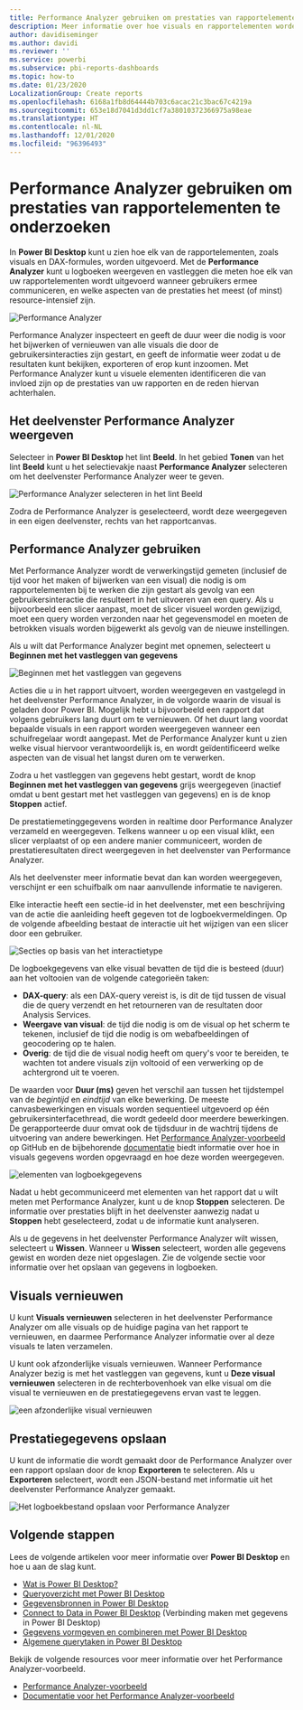 ```yaml
---
title: Performance Analyzer gebruiken om prestaties van rapportelementen te onderzoeken in Power BI Desktop
description: Meer informatie over hoe visuals en rapportelementen worden uitgevoerd in termen van resourcegebruik en reactiesnelheid
author: davidiseminger
ms.author: davidi
ms.reviewer: ''
ms.service: powerbi
ms.subservice: pbi-reports-dashboards
ms.topic: how-to
ms.date: 01/23/2020
LocalizationGroup: Create reports
ms.openlocfilehash: 6168a1fb8d64444b703c6acac21c3bac67c4219a
ms.sourcegitcommit: 653e18d7041d3dd1cf7a38010372366975a98eae
ms.translationtype: HT
ms.contentlocale: nl-NL
ms.lasthandoff: 12/01/2020
ms.locfileid: "96396493"
---
```

# <a name="use-performance-analyzer-to-examine-report-element-performance"></a>Performance Analyzer gebruiken om prestaties van rapportelementen te onderzoeken

In **Power BI Desktop** kunt u zien hoe elk van de rapportelementen, zoals visuals en DAX-formules, worden uitgevoerd. Met de **Performance Analyzer** kunt u logboeken weergeven en vastleggen die meten hoe elk van uw rapportelementen wordt uitgevoerd wanneer gebruikers ermee communiceren, en welke aspecten van de prestaties het meest (of minst) resource-intensief zijn.

![Performance Analyzer](media/desktop-performance-analyzer/performance-analyzer-01.png)

Performance Analyzer inspecteert en geeft de duur weer die nodig is voor het bijwerken of vernieuwen van alle visuals die door de gebruikersinteracties zijn gestart, en geeft de informatie weer zodat u de resultaten kunt bekijken, exporteren of erop kunt inzoomen. Met Performance Analyzer kunt u visuele elementen identificeren die van invloed zijn op de prestaties van uw rapporten en de reden hiervan achterhalen.

## <a name="displaying-the-performance-analyzer-pane"></a>Het deelvenster Performance Analyzer weergeven

Selecteer in **Power BI Desktop** het lint **Beeld**. In het gebied **Tonen** van het lint **Beeld** kunt u het selectievakje naast **Performance Analyzer** selecteren om het deelvenster Performance Analyzer weer te geven.

![Performance Analyzer selecteren in het lint Beeld](media/desktop-performance-analyzer/performance-analyzer-02.png)

Zodra de Performance Analyzer is geselecteerd, wordt deze weergegeven in een eigen deelvenster, rechts van het rapportcanvas.

## <a name="using-performance-analyzer"></a>Performance Analyzer gebruiken

Met Performance Analyzer wordt de verwerkingstijd gemeten (inclusief de tijd voor het maken of bijwerken van een visual) die nodig is om rapportelementen bij te werken die zijn gestart als gevolg van een gebruikersinteractie die resulteert in het uitvoeren van een query. Als u bijvoorbeeld een slicer aanpast, moet de slicer visueel worden gewijzigd, moet een query worden verzonden naar het gegevensmodel en moeten de betrokken visuals worden bijgewerkt als gevolg van de nieuwe instellingen. 

Als u wilt dat Performance Analyzer begint met opnemen, selecteert u **Beginnen met het vastleggen van gegevens**

![Beginnen met het vastleggen van gegevens](media/desktop-performance-analyzer/performance-analyzer-03.png)

Acties die u in het rapport uitvoert, worden weergegeven en vastgelegd in het deelvenster Performance Analyzer, in de volgorde waarin de visual is geladen door Power BI. Mogelijk hebt u bijvoorbeeld een rapport dat volgens gebruikers lang duurt om te vernieuwen. Of het duurt lang voordat bepaalde visuals in een rapport worden weergegeven wanneer een schuifregelaar wordt aangepast. Met de Performance Analyzer kunt u zien welke visual hiervoor verantwoordelijk is, en wordt geïdentificeerd welke aspecten van de visual het langst duren om te verwerken. 

Zodra u het vastleggen van gegevens hebt gestart, wordt de knop **Beginnen met het vastleggen van gegevens** grijs weergegeven (inactief omdat u bent gestart met het vastleggen van gegevens) en is de knop **Stoppen** actief. 

De prestatiemetinggegevens worden in realtime door Performance Analyzer verzameld en weergegeven. Telkens wanneer u op een visual klikt, een slicer verplaatst of op een andere manier communiceert, worden de prestatieresultaten direct weergegeven in het deelvenster van Performance Analyzer.

Als het deelvenster meer informatie bevat dan kan worden weergegeven, verschijnt er een schuifbalk om naar aanvullende informatie te navigeren.

Elke interactie heeft een sectie-id in het deelvenster, met een beschrijving van de actie die aanleiding heeft gegeven tot de logboekvermeldingen. Op de volgende afbeelding bestaat de interactie uit het wijzigen van een slicer door een gebruiker.

![Secties op basis van het interactietype](media/desktop-performance-analyzer/performance-analyzer-04.png)

De logboekgegevens van elke visual bevatten de tijd die is besteed (duur) aan het voltooien van de volgende categorieën taken:

* **DAX-query**: als een DAX-query vereist is, is dit de tijd tussen de visual die de query verzendt en het retourneren van de resultaten door Analysis Services.
* **Weergave van visual**: de tijd die nodig is om de visual op het scherm te tekenen, inclusief de tijd die nodig is om webafbeeldingen of geocodering op te halen. 
* **Overig**: de tijd die de visual nodig heeft om query's voor te bereiden, te wachten tot andere visuals zijn voltooid of een verwerking op de achtergrond uit te voeren.

De waarden voor **Duur (ms)** geven het verschil aan tussen het tijdstempel van de *begintijd* en *eindtijd* van elke bewerking. De meeste canvasbewerkingen en visuals worden sequentieel uitgevoerd op één gebruikersinterfacethread, die wordt gedeeld door meerdere bewerkingen. De gerapporteerde duur omvat ook de tijdsduur in de wachtrij tijdens de uitvoering van andere bewerkingen. Het [Performance Analyzer-voorbeeld](https://github.com/microsoft/powerbi-desktop-samples/tree/master/Performance%20Analyzer) op GitHub en de bijbehorende [documentatie](https://github.com/microsoft/powerbi-desktop-samples/blob/master/Performance%20Analyzer/Power%20BI%20Performance%20Analyzer%20Export%20File%20Format.docx) biedt informatie over hoe in visuals gegevens worden opgevraagd en hoe deze worden weergegeven.


![elementen van logboekgegevens](media/desktop-performance-analyzer/performance-analyzer-06.png)

Nadat u hebt gecommuniceerd met elementen van het rapport dat u wilt meten met Performance Analyzer, kunt u de knop **Stoppen** selecteren. De informatie over prestaties blijft in het deelvenster aanwezig nadat u **Stoppen** hebt geselecteerd, zodat u de informatie kunt analyseren.

Als u de gegevens in het deelvenster Performance Analyzer wilt wissen, selecteert u **Wissen**. Wanneer u **Wissen** selecteert, worden alle gegevens gewist en worden deze niet opgeslagen. Zie de volgende sectie voor informatie over het opslaan van gegevens in logboeken. 

## <a name="refreshing-visuals"></a>Visuals vernieuwen

U kunt **Visuals vernieuwen** selecteren in het deelvenster Performance Analyzer om alle visuals op de huidige pagina van het rapport te vernieuwen, en daarmee Performance Analyzer informatie over al deze visuals te laten verzamelen.

U kunt ook afzonderlijke visuals vernieuwen. Wanneer Performance Analyzer bezig is met het vastleggen van gegevens, kunt u **Deze visual vernieuwen** selecteren in de rechterbovenhoek van elke visual om die visual te vernieuwen en de prestatiegegevens ervan vast te leggen.

![een afzonderlijke visual vernieuwen](media/desktop-performance-analyzer/performance-analyzer-07.png)

## <a name="saving-performance-information"></a>Prestatiegegevens opslaan

U kunt de informatie die wordt gemaakt door de Performance Analyzer over een rapport opslaan door de knop **Exporteren** te selecteren. Als u **Exporteren** selecteert, wordt een JSON-bestand met informatie uit het deelvenster Performance Analyzer gemaakt. 

![Het logboekbestand opslaan voor Performance Analyzer](media/desktop-performance-analyzer/performance-analyzer-05.png)


## <a name="next-steps"></a>Volgende stappen
Lees de volgende artikelen voor meer informatie over **Power BI Desktop** en hoe u aan de slag kunt.

* [Wat is Power BI Desktop?](../fundamentals/desktop-what-is-desktop.md)
* [Queryoverzicht met Power BI Desktop](../transform-model/desktop-query-overview.md)
* [Gegevensbronnen in Power BI Desktop](../connect-data/desktop-data-sources.md)
* [Connect to Data in Power BI Desktop](../connect-data/desktop-connect-to-data.md) (Verbinding maken met gegevens in Power BI Desktop)
* [Gegevens vormgeven en combineren met Power BI Desktop](../connect-data/desktop-shape-and-combine-data.md)
* [Algemene querytaken in Power BI Desktop](../transform-model/desktop-common-query-tasks.md)   

Bekijk de volgende resources voor meer informatie over het Performance Analyzer-voorbeeld.

* [Performance Analyzer-voorbeeld](https://github.com/microsoft/powerbi-desktop-samples/tree/master/Performance%20Analyzer)
* [Documentatie voor het Performance Analyzer-voorbeeld](https://github.com/microsoft/powerbi-desktop-samples/blob/master/Performance%20Analyzer/Power%20BI%20Performance%20Analyzer%20Export%20File%20Format.docx)
